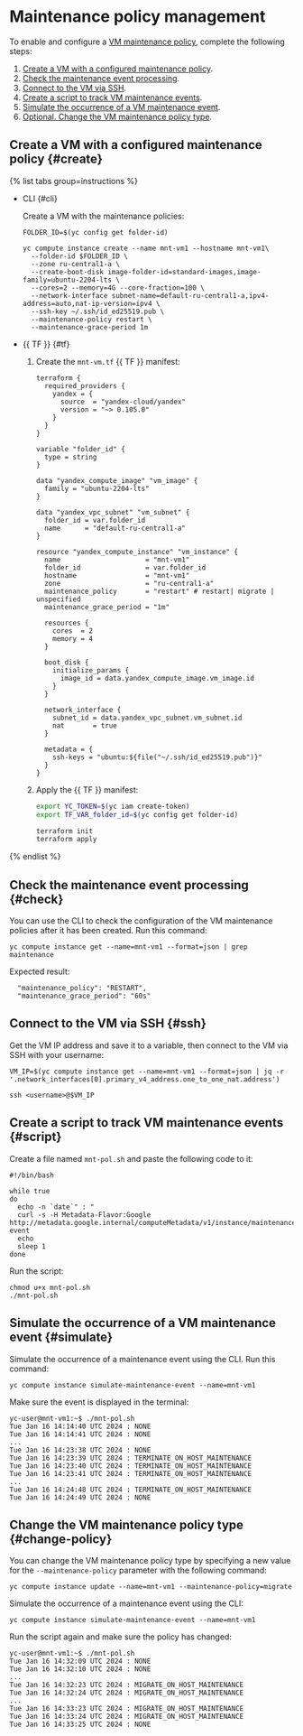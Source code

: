 # Maintenance policy management

To enable and configure a [VM maintenance policy](../../concepts/vm-policies.md), complete the following steps:

1. [Create a VM with a configured maintenance policy](#create).
1. [Check the maintenance event processing](#check).
1. [Connect to the VM via SSH](#ssh).
1. [Create a script to track VM maintenance events](#script).
1. [Simulate the occurrence of a VM maintenance event](#simulate).
1. [Optional. Change the VM maintenance policy type](#change-policy).

## Create a VM with a configured maintenance policy {#create}

{% list tabs group=instructions %}

- CLI {#cli}

   Create a VM with the maintenance policies:

   ```
   FOLDER_ID=$(yc config get folder-id)

   yc compute instance create --name mnt-vm1 --hostname mnt-vm1\
     --folder-id $FOLDER_ID \
     --zone ru-central1-a \
     --create-boot-disk image-folder-id=standard-images,image-family=ubuntu-2204-lts \
     --cores=2 --memory=4G --core-fraction=100 \
     --network-interface subnet-name=default-ru-central1-a,ipv4-address=auto,nat-ip-version=ipv4 \
     --ssh-key ~/.ssh/id_ed25519.pub \
     --maintenance-policy restart \
     --maintenance-grace-period 1m
   ```

- {{ TF }} {#tf}

   1. Create the `mnt-vm.tf` {{ TF }} manifest:

      ```
      terraform {
        required_providers {
          yandex = {
            source  = "yandex-cloud/yandex"
            version = "~> 0.105.0"
          }
        }
      }

      variable "folder_id" {
        type = string
      }

      data "yandex_compute_image" "vm_image" {
        family = "ubuntu-2204-lts"
      }

      data "yandex_vpc_subnet" "vm_subnet" {
        folder_id = var.folder_id
        name      = "default-ru-central1-a"
      }

      resource "yandex_compute_instance" "vm_instance" {
        name                     = "mnt-vm1"
        folder_id                = var.folder_id
        hostname                 = "mnt-vm1"
        zone                     = "ru-central1-a"
        maintenance_policy       = "restart" # restart| migrate | unspecified
        maintenance_grace_period = "1m"

        resources {
          cores  = 2
          memory = 4
        }

        boot_disk {
          initialize_params {
            image_id = data.yandex_compute_image.vm_image.id
          }
        }

        network_interface {
          subnet_id = data.yandex_vpc_subnet.vm_subnet.id
          nat       = true
        }

        metadata = {
          ssh-keys = "ubuntu:${file("~/.ssh/id_ed25519.pub")}"
        }
      }
      ```

   1. Apply the {{ TF }} manifest:

      ```bash
      export YC_TOKEN=$(yc iam create-token)
      export TF_VAR_folder_id=$(yc config get folder-id)

      terraform init
      terraform apply
      ```

{% endlist %}

## Check the maintenance event processing {#check}

You can use the CLI to check the configuration of the VM maintenance policies after it has been created. Run this command:

```
yc compute instance get --name=mnt-vm1 --format=json | grep maintenance
```

Expected result:

```
  "maintenance_policy": "RESTART",
  "maintenance_grace_period": "60s"
```

## Connect to the VM via SSH {#ssh}

Get the VM IP address and save it to a variable, then connect to the VM via SSH with your username:

```
VM_IP=$(yc compute instance get --name=mnt-vm1 --format=json | jq -r '.network_interfaces[0].primary_v4_address.one_to_one_nat.address')

ssh <username>@$VM_IP
```

## Create a script to track VM maintenance events {#script}

Create a file named `mnt-pol.sh` and paste the following code to it:

```
#!/bin/bash

while true
do
  echo -n `date`" : "
  curl -s -H Metadata-Flavor:Google http://metadata.google.internal/computeMetadata/v1/instance/maintenance-event
  echo
  sleep 1
done
```

Run the script:

```
chmod u+x mnt-pol.sh
./mnt-pol.sh
```

## Simulate the occurrence of a VM maintenance event {#simulate}

Simulate the occurrence of a maintenance event using the CLI. Run this command:

```
yc compute instance simulate-maintenance-event --name=mnt-vm1
```

Make sure the event is displayed in the terminal:

```
yc-user@mnt-vm1:~$ ./mnt-pol.sh
Tue Jan 16 14:14:40 UTC 2024 : NONE
Tue Jan 16 14:14:41 UTC 2024 : NONE
...
Tue Jan 16 14:23:38 UTC 2024 : NONE
Tue Jan 16 14:23:39 UTC 2024 : TERMINATE_ON_HOST_MAINTENANCE
Tue Jan 16 14:23:40 UTC 2024 : TERMINATE_ON_HOST_MAINTENANCE
Tue Jan 16 14:23:41 UTC 2024 : TERMINATE_ON_HOST_MAINTENANCE
...
Tue Jan 16 14:24:48 UTC 2024 : TERMINATE_ON_HOST_MAINTENANCE
Tue Jan 16 14:24:49 UTC 2024 : NONE
```

## Change the VM maintenance policy type {#change-policy}

You can change the VM maintenance policy type by specifying a new value for the `--maintenance-policy` parameter with the following command:

```
yc compute instance update --name=mnt-vm1 --maintenance-policy=migrate
```

Simulate the occurrence of a maintenance event using the CLI:

```
yc compute instance simulate-maintenance-event --name=mnt-vm1
```

Run the script again and make sure the policy has changed:

```
yc-user@mnt-vm1:~$ ./mnt-pol.sh
Tue Jan 16 14:32:09 UTC 2024 : NONE
Tue Jan 16 14:32:10 UTC 2024 : NONE
...
Tue Jan 16 14:32:23 UTC 2024 : MIGRATE_ON_HOST_MAINTENANCE
Tue Jan 16 14:32:24 UTC 2024 : MIGRATE_ON_HOST_MAINTENANCE
...
Tue Jan 16 14:33:23 UTC 2024 : MIGRATE_ON_HOST_MAINTENANCE
Tue Jan 16 14:33:24 UTC 2024 : MIGRATE_ON_HOST_MAINTENANCE
Tue Jan 16 14:33:25 UTC 2024 : NONE
```
